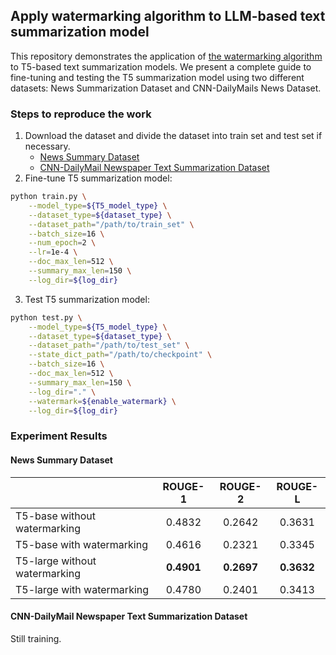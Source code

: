 ## Apply watermarking algorithm to LLM-based text summarization model

This repository demonstrates the application of [the watermarking algorithm](https://github.com/jwkirchenbauer/lm-watermarking) to T5-based text summarization models. We present a complete guide to fine-tuning and testing the T5 summarization model using two different datasets: News Summarization Dataset and CNN-DailyMails News Dataset.

### **Steps to reproduce the work**
1. Download the dataset and divide the dataset into train set and test set if necessary.
   * [News Summary Dataset](https://www.kaggle.com/datasets/sunnysai12345/news-summary)
   * [CNN-DailyMail Newspaper Text Summarization Dataset](https://www.kaggle.com/datasets/gowrishankarp/newspaper-text-summarization-cnn-dailymail)
2. Fine-tune T5 summarization model:
```bash
python train.py \
    --model_type=${T5_model_type} \
    --dataset_type=${dataset_type} \
    --dataset_path="/path/to/train_set" \
    --batch_size=16 \
    --num_epoch=2 \
    --lr=1e-4 \
    --doc_max_len=512 \
    --summary_max_len=150 \
    --log_dir=${log_dir}
```
3. Test T5 summarization model:
```bash
python test.py \
    --model_type=${T5_model_type} \
    --dataset_type=${dataset_type} \
    --dataset_path="/path/to/test_set" \
    --state_dict_path="/path/to/checkpoint" \
    --batch_size=16 \
    --doc_max_len=512 \
    --summary_max_len=150 \
    --log_dir="." \
    --watermark=${enable_watermark} \
    --log_dir=${log_dir}
```

### **Experiment Results**
#### News Summary Dataset
|                               | ROUGE-1 | ROUGE-2 | ROUGE-L |
|-------------------------------|:-------:|:-------:|:-------:|
| T5-base without watermarking  |  0.4832 |  0.2642 |  0.3631 |
| T5-base with watermarking     |  0.4616 |  0.2321 |  0.3345 |
| T5-large without watermarking |  **0.4901** |  **0.2697** |  **0.3632** |
| T5-large with watermarking    |  0.4780 |  0.2401 |  0.3413 |

#### CNN-DailyMail Newspaper Text Summarization Dataset
Still training.
